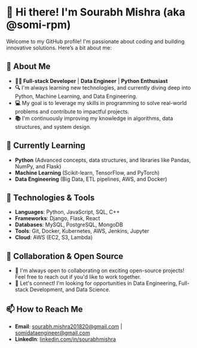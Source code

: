 # 👋 Hi there! I'm **Sourabh Mishra** (aka @somi-rpm)

Welcome to my GitHub profile! I'm passionate about coding and building innovative solutions. Here’s a bit about me:

## 🚀 About Me
- **👨‍💻 Full-stack Developer** | **Data Engineer** | **Python Enthusiast**
- **🔍** I'm always learning new technologies, and currently diving deep into Python, Machine Learning, and Data Engineering.
- **💻** My goal is to leverage my skills in programming to solve real-world problems and contribute to impactful projects.
- **📚** I'm continuously improving my knowledge in algorithms, data structures, and system design.

## 🌱 Currently Learning
- **Python** (Advanced concepts, data structures, and libraries like Pandas, NumPy, and Flask)
- **Machine Learning** (Scikit-learn, TensorFlow, and PyTorch)
- **Data Engineering** (Big Data, ETL pipelines, AWS, and Docker)

## 🔧 Technologies & Tools
- **Languages**: Python, JavaScript, SQL, C++
- **Frameworks**: Django, Flask, React
- **Databases**: MySQL, PostgreSQL, MongoDB
- **Tools**: Git, Docker, Kubernetes, AWS, Jenkins, Jupyter
- **Cloud**: AWS (EC2, S3, Lambda)

## 🤝 Collaboration & Open Source
- **🔗** I'm always open to collaborating on exciting open-source projects! Feel free to reach out if you'd like to work together.
- **💬** Let's connect! I'm looking for opportunities in Data Engineering, Full-stack Development, and Data Science.

## 📫 How to Reach Me
- **Email**: [sourabh.mishra201820@gmail.com](mailto:sourabh.mishra201820@gmail.com) | [somidataengineer@gmail.com](mailto:somidataengineer@gmail.com)
- **LinkedIn**: [linkedin.com/in/sourabhmishra](https://www.linkedin.com/in/sourabhmishra)

<!---
somi-rpm/somi-rpm is a ✨ special ✨ repository because its `README.md` (this file) appears on your GitHub profile.
You can click the Preview link to take a look at your changes.
--->
